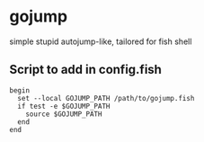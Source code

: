 # gojump
simple stupid autojump-like, tailored for fish shell

## Script to add in config.fish
```shell
begin
  set --local GOJUMP_PATH /path/to/gojump.fish
  if test -e $GOJUMP_PATH
    source $GOJUMP_PATH
  end
end
```
